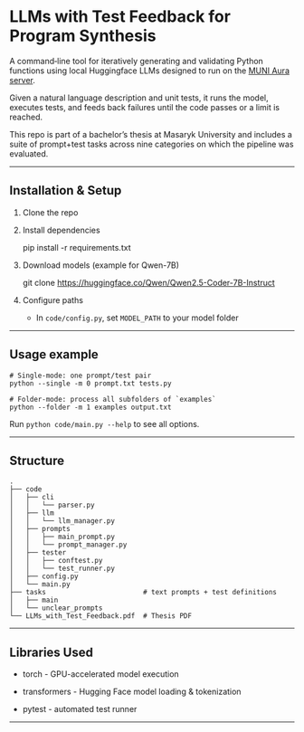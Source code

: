 # LLMs with Test Feedback for Program Synthesis

A command‐line tool for iteratively generating and validating Python functions using local Huggingface LLMs designed to run on the [MUNI Aura server](https://www.fi.muni.cz/tech/unix/aura.html.cs).

Given a natural language description and unit tests, it runs the model, executes tests, and feeds back failures until the code passes or a limit is reached.

This repo is part of a bachelor’s thesis at Masaryk University and includes a suite of prompt+test tasks across nine categories on which the pipeline was evaluated.

---

## Installation & Setup

1. Clone the repo  

2. Install dependencies  

   pip install -r requirements.txt  

3. Download models (example for Qwen-7B)  

   git clone https://huggingface.co/Qwen/Qwen2.5-Coder-7B-Instruct 

4. Configure paths  
   - In `code/config.py`, set `MODEL_PATH` to your model folder

---

## Usage example

```
# Single-mode: one prompt/test pair
python --single -m 0 prompt.txt tests.py

# Folder-mode: process all subfolders of `examples`
python --folder -m 1 examples output.txt
```  

Run `python code/main.py --help` to see all options.

---

## Structure
```
.
├── code
│   ├── cli
│   │   └── parser.py
│   ├── llm
│   │   └── llm_manager.py
│   ├── prompts
│   │   ├── main_prompt.py
│   │   └── prompt_manager.py
│   ├── tester
│   │   ├── conftest.py
│   │   └── test_runner.py
│   ├── config.py
│   └── main.py
├── tasks                        # text prompts + test definitions
│   ├── main
│   └── unclear_prompts
└── LLMs_with_Test_Feedback.pdf  # Thesis PDF
```

---

## Libraries Used

- torch - GPU-accelerated model execution

- transformers - Hugging Face model loading & tokenization

- pytest - automated test runner

---
